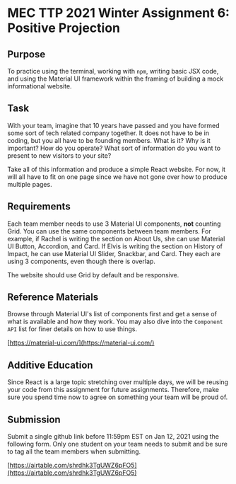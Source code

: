 # MEC TTP 2021 Winter Assignment 6: Positive Projection

## Purpose

To practice using the terminal, working with `npm`, writing basic JSX code, and using the Material UI framework within the framing of building a mock informational website.

## Task

With your team, imagine that 10 years have passed and you have formed some sort of tech related company together. It does not have to be in coding, but you all have to be founding members. What is it? Why is it important? How do you operate? What sort of information do you want to present to new visitors to your site?

Take all of this information and produce a simple React website. For now, it will all have to fit on one page since we have not gone over how to produce multiple pages.

## Requirements

Each team member needs to use 3 Material UI components, **not** counting Grid. You can use the same components between team members. For example, if Rachel is writing the section on About Us, she can use Material UI Button, Accordion, and Card. If Elvis is writing the section on History of Impact, he can use Material UI Slider, Snackbar, and Card. They each are using 3 components, even though there is overlap.

The website should use Grid by default and be responsive.

## Reference Materials

Browse through Material UI's list of components first and get a sense of what is available and how they work. You may also dive into the `Component API` list for finer details on how to use things.

[https://material-ui.com/](https://material-ui.com/)

## Additive Education

Since React is a large topic stretching over multiple days, we will be reusing your code from this assignment for future assignments. Therefore, make sure you spend time now to agree on something your team will be proud of.

## Submission

Submit a single github link before 11:59pm EST on Jan 12, 2021 using the following form. Only one student on your team needs to submit and be sure to tag all the team members when submitting.

[https://airtable.com/shrdhk3TgUWZ6pFO5](https://airtable.com/shrdhk3TgUWZ6pFO5)
